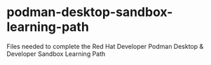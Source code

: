 # podman-desktop-sandbox-learning-path
Files needed to complete the Red Hat Developer Podman Desktop &amp; Developer Sandbox Learning Path
